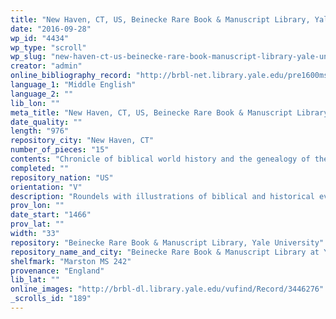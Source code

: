 ```yaml
---
title: "New Haven, CT, US, Beinecke Rare Book & Manuscript Library, Yale University, Marston MS 242"
date: "2016-09-28"
wp_id: "4434"
wp_type: "scroll"
wp_slug: "new-haven-ct-us-beinecke-rare-book-manuscript-library-yale-university-marston-ms-242"
creator: "admin"
online_bibliography_record: "http://brbl-net.library.yale.edu/pre1600ms/docs/pre1600.mars242.htm"
language_1: "Middle English"
language_2: ""
lib_lon: ""
meta_title: "New Haven, CT, US, Beinecke Rare Book & Manuscript Library, Yale University, Marston MS 242"
date_quality: ""
length: "976"
repository_city: "New Haven, CT"
number_of_pieces: "15"
contents: "Chronicle of biblical world history and the genealogy of the kings of England from Brutus."
completed: ""
repository_nation: "US"
orientation: "V"
description: "Roundels with illustrations of biblical and historical events."
prov_lon: ""
date_start: "1466"
prov_lat: ""
width: "33"
repository: "Beinecke Rare Book & Manuscript Library, Yale University"
repository_name_and_city: "Beinecke Rare Book & Manuscript Library at Yale University, New Haven CT US"
shelfmark: "Marston MS 242"
provenance: "England"
lib_lat: ""
online_images: "http://brbl-dl.library.yale.edu/vufind/Record/3446276"
_scrolls_id: "189"
---
```



